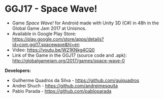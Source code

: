 # GGJ17 - Space Wave!

- Game *Space Wave!* for Android made with Unity 3D (C#) in 48h in the Global Game Jam 2017 at Unisinos.
- Available in Google Play Store: https://play.google.com/store/apps/details?id=com.ggj17.spacewave&hl=en
- Video: https://youtu.be/W21KNkg4CQ0
- Link of the Game in the GGJ17 (source code and .apk): http://globalgamejam.org/2017/games/space-wave-0

**Developers:**
- Guilherme Quadros da Silva - https://github.com/guiquadros
- Andrei Shuch - https://github.com/andreimesquita
- Pablo Parada - https://github.com/pabloparada

